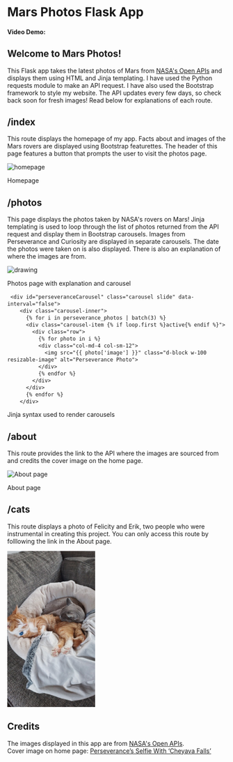 # Mars Photos Flask App
#### Video Demo:  <URL HERE>

## __Welcome to Mars Photos!__

This Flask app takes the latest photos of Mars from [NASA's Open APIs](https://api.nasa.gov/) and displays them using HTML and Jinja templating. I have used the Python requests module to make an API request. I have also used the Bootstrap framework to style my website. The API updates every few days, so check back soon for fresh images! Read below for explanations of each route. 

## /index
This route displays the homepage of my app. Facts about and images of the Mars rovers are displayed using Bootstrap featurettes. The header of this page features a button that prompts the user to visit the photos page.

<img src="https://github.com/user-attachments/assets/82eebe27-b1a1-40b3-a63a-126664824889" alt="homepage" width="50%">

Homepage

## /photos
This page displays the photos taken by NASA's rovers on Mars! Jinja templating is used to loop through the list of photos returned from the API request and display them in Bootstrap carousels. Images from Perseverance and Curiosity are displayed in separate carousels. The date the photos were taken on is also displayed. There is also an explanation of where the images are from. 

<img src="https://github.com/user-attachments/assets/79fe99d2-a9c4-4c28-958b-67e244231cfd" alt="drawing" width="50%"/>

Photos page with explanation and carousel

```
 <div id="perseveranceCarousel" class="carousel slide" data-interval="false">
    <div class="carousel-inner">
      {% for i in perseverance_photos | batch(3) %}
      <div class="carousel-item {% if loop.first %}active{% endif %}">
        <div class="row">
          {% for photo in i %}
          <div class="col-md-4 col-sm-12">
            <img src="{{ photo['image'] }}" class="d-block w-100 resizable-image" alt="Perseverance Photo">
          </div>
          {% endfor %}
        </div>
      </div>
      {% endfor %}
    </div>
```
Jinja syntax used to render carousels

## /about
This route provides the link to the API where the images are sourced from and credits the cover image on the home page. 

<img src="https://github.com/user-attachments/assets/89da87a7-9bc8-4f3c-b8bd-235827a408d0" alt="About page" width = 50%>

About page

## /cats
This route displays a photo of Felicity and Erik, two people who were instrumental in creating this project. You can only access this route by folllowing the link in the About page. 

<img src="https://github.com/Ava-HW/mars_flask_app/blob/master/static/images/20240731_151317.jpg" width = 40%>

## Credits
The images displayed in this app are from [NASA's Open APIs](https://api.nasa.gov/). <br>
Cover image on home page: [Perseverance’s Selfie With ‘Cheyava Falls’](https://science.nasa.gov/resource/perseverances-selfie-with-cheyava-falls)





